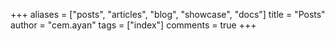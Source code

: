 +++
aliases = ["posts", "articles", "blog", "showcase", "docs"]
title = "Posts"
author = "cem.ayan"
tags = ["index"]
comments =  true
+++